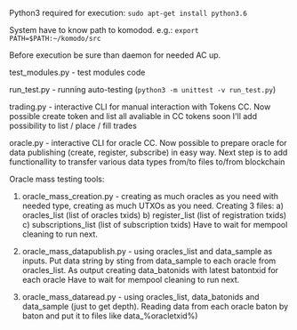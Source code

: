 Python3 required for execution:
`sudo apt-get install python3.6`

System have to know path to komodod. e.g.:
`export PATH=$PATH:~/komodo/src`

Before execution be sure than daemon for needed AC up.

test_modules.py - test modules code

run_test.py     - running auto-testing (`python3 -m unittest -v run_test.py`)

trading.py      - interactive CLI for manual interaction with Tokens CC.
                  Now possible create token and list all avaliable in CC tokens
                  soon I'll add possibility to list / place / fill trades

oracle.py       - interactive CLI for oracle CC. Now possible to prepare oracle
                  for data publishing (create, register, subscribe) in easy way.
                  Next step is to add functionallity to transfer various data types
                  from/to files to/from blockchain

Oracle mass testing tools: 

1) oracle_mass_creation.py - creating as much oracles as you need with needed type, creating as much UTXOs as you need.  Creating 3 files:
 a) oracles_list (list of oracles txids) 
 b) register_list (list of registration txids)
 c) subscriptions_list (list of subscription txids)
Have to wait for mempool cleaning to run next.


2) oracle_mass_datapublish.py - using oracles_list and data_sample as inputs. Put data string by sting from data_sample to each oracle from oracles_list. As output creating data_batonids with latest batontxid for each oracle
Have to wait for mempool cleaning to run next.

3) oracle_mass_dataread.py - using oracles_list, data_batonids and data_sample (just to get depth). Reading data from each oracle baton by baton and put it to files like data_%oracletxid%)


